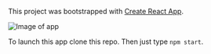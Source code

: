 This project was bootstrapped with [Create React App](https://github.com/facebookincubator/create-react-app).

![Image of app](https://cloud.githubusercontent.com/assets/1881100/18420205/02dc23ee-783b-11e6-941a-75b49bd9d5ed.png)

To launch this app clone this repo. Then just type `npm start`.
